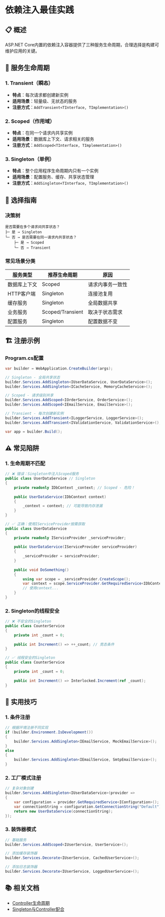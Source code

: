 # 依赖注入最佳实践

## 📋 概述

ASP.NET Core内置的依赖注入容器提供了三种服务生命周期，合理选择是构建可维护应用的关键。

## 🔄 服务生命周期

### 1. Transient（瞬态）
- **特点**：每次请求都创建新实例
- **适用场景**：轻量级、无状态的服务
- **注册方式**：`AddTransient<TInterface, TImplementation>()`

### 2. Scoped（作用域）
- **特点**：在同一个请求内共享实例
- **适用场景**：数据库上下文、请求相关的服务
- **注册方式**：`AddScoped<TInterface, TImplementation>()`

### 3. Singleton（单例）
- **特点**：整个应用程序生命周期内只有一个实例
- **适用场景**：配置服务、缓存、共享状态管理
- **注册方式**：`AddSingleton<TInterface, TImplementation>()`

## 🎯 选择指南

### 决策树
```
是否需要在多个请求间共享状态？
├─ 是 → Singleton
└─ 否 → 是否需要在同一请求内共享状态？
    ├─ 是 → Scoped  
    └─ 否 → Transient
```

### 常见场景分类

| 服务类型 | 推荐生命周期 | 原因 |
|---------|-------------|------|
| 数据库上下文 | Scoped | 请求内事务一致性 |
| HTTP客户端 | Singleton | 连接池复用 |
| 缓存服务 | Singleton | 全局数据共享 |
| 业务服务 | Scoped/Transient | 取决于状态需求 |
| 配置服务 | Singleton | 配置数据不变 |

## 🏗️ 注册示例

### Program.cs配置
```csharp
var builder = WebApplication.CreateBuilder(args);

// Singleton - 全局共享状态
builder.Services.AddSingleton<IUserDataService, UserDataService>();
builder.Services.AddSingleton<ICacheService, MemoryCacheService>();

// Scoped - 请求级别共享
builder.Services.AddScoped<IOrderService, OrderService>();
builder.Services.AddScoped<IEmailService, EmailService>();

// Transient - 每次创建新实例
builder.Services.AddTransient<ILoggerService, LoggerService>();
builder.Services.AddTransient<IValidationService, ValidationService>();

var app = builder.Build();
```

## ⚠️ 常见陷阱

### 1. 生命周期不匹配
```csharp
// ❌ 错误：Singleton中注入Scoped服务
public class UserDataService // Singleton
{
    private readonly IDbContext _context; // Scoped - 危险！
    
    public UserDataService(IDbContext context)
    {
        _context = context; // 可能导致内存泄漏
    }
}

// ✅ 正确：使用IServiceProvider按需获取
public class UserDataService
{
    private readonly IServiceProvider _serviceProvider;
    
    public UserDataService(IServiceProvider serviceProvider)
    {
        _serviceProvider = serviceProvider;
    }
    
    public void DoSomething()
    {
        using var scope = _serviceProvider.CreateScope();
        var context = scope.ServiceProvider.GetRequiredService<IDbContext>();
        // 使用context...
    }
}
```

### 2. Singleton的线程安全
```csharp
// ❌ 不安全的Singleton
public class CounterService
{
    private int _count = 0;
    
    public int Increment() => ++_count; // 竞态条件
}

// ✅ 线程安全的Singleton
public class CounterService
{
    private int _count = 0;
    
    public int Increment() => Interlocked.Increment(ref _count);
}
```

## 🔧 实用技巧

### 1. 条件注册
```csharp
// 根据环境注册不同实现
if (builder.Environment.IsDevelopment())
{
    builder.Services.AddSingleton<IEmailService, MockEmailService>();
}
else
{
    builder.Services.AddSingleton<IEmailService, SmtpEmailService>();
}
```

### 2. 工厂模式注册
```csharp
// 复杂对象创建
builder.Services.AddSingleton<IUserDataService>(provider =>
{
    var configuration = provider.GetRequiredService<IConfiguration>();
    var connectionString = configuration.GetConnectionString("Default");
    return new UserDataService(connectionString);
});
```

### 3. 装饰器模式
```csharp
// 基础服务
builder.Services.AddScoped<IUserService, UserService>();

// 添加缓存装饰器
builder.Services.Decorate<IUserService, CachedUserService>();

// 添加日志装饰器
builder.Services.Decorate<IUserService, LoggedUserService>();
```

## 📚 相关文档

- [Controller生命周期](./Controller-Lifecycle.md)
- [Singleton与Controller配合](./Singleton-Controller.md)
